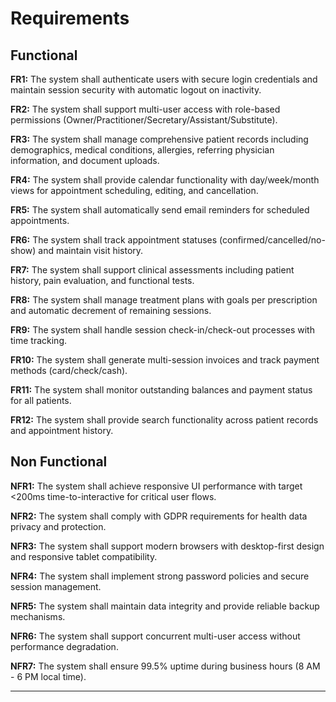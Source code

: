 # Requirements

## Functional

**FR1:** The system shall authenticate users with secure login credentials and maintain session security with automatic logout on inactivity.

**FR2:** The system shall support multi-user access with role-based permissions (Owner/Practitioner/Secretary/Assistant/Substitute).

**FR3:** The system shall manage comprehensive patient records including demographics, medical conditions, allergies, referring physician information, and document uploads.

**FR4:** The system shall provide calendar functionality with day/week/month views for appointment scheduling, editing, and cancellation.

**FR5:** The system shall automatically send email reminders for scheduled appointments.

**FR6:** The system shall track appointment statuses (confirmed/cancelled/no-show) and maintain visit history.

**FR7:** The system shall support clinical assessments including patient history, pain evaluation, and functional tests.

**FR8:** The system shall manage treatment plans with goals per prescription and automatic decrement of remaining sessions.

**FR9:** The system shall handle session check-in/check-out processes with time tracking.

**FR10:** The system shall generate multi-session invoices and track payment methods (card/check/cash).

**FR11:** The system shall monitor outstanding balances and payment status for all patients.

**FR12:** The system shall provide search functionality across patient records and appointment history.

## Non Functional

**NFR1:** The system shall achieve responsive UI performance with target <200ms time-to-interactive for critical user flows.

**NFR2:** The system shall comply with GDPR requirements for health data privacy and protection.

**NFR3:** The system shall support modern browsers with desktop-first design and responsive tablet compatibility.

**NFR4:** The system shall implement strong password policies and secure session management.

**NFR5:** The system shall maintain data integrity and provide reliable backup mechanisms.

**NFR6:** The system shall support concurrent multi-user access without performance degradation.

**NFR7:** The system shall ensure 99.5% uptime during business hours (8 AM - 6 PM local time).

---
